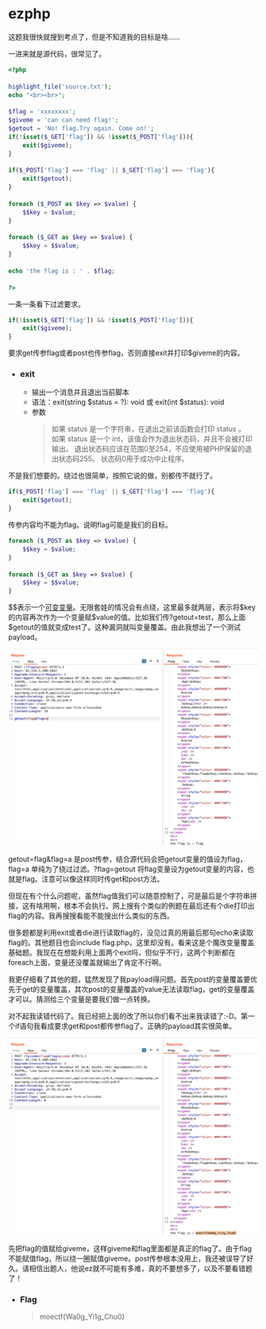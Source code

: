 # ezphp

这题我很快就搜到考点了，但是不知道我的目标是啥……

一进来就是源代码，很常见了。

```php
<?php

highlight_file('source.txt');
echo "<br><br>";

$flag = 'xxxxxxxx';
$giveme = 'can can need flag!';
$getout = 'No! flag.Try again. Come on!';
if(!isset($_GET['flag']) && !isset($_POST['flag'])){
    exit($giveme);
}

if($_POST['flag'] === 'flag' || $_GET['flag'] === 'flag'){
    exit($getout);
}

foreach ($_POST as $key => $value) {
    $$key = $value;
}

foreach ($_GET as $key => $value) {
    $$key = $$value;
}

echo 'the flag is : ' . $flag;

?>
```

一条一条看下过滤要求。

```php
if(!isset($_GET['flag']) && !isset($_POST['flag'])){
    exit($giveme);
}
```

要求get传参flag或者post也传参flag，否则直接exit并打印$giveme的内容。

- ### exit
  - 输出一个消息并且退出当前脚本
  - 语法：exit(string $status = ?): void 或 exit(int $status): void
  - 参数
    > 如果 status 是一个字符串，在退出之前该函数会打印 status 。<br>如果 status 是一个 int，该值会作为退出状态码，并且不会被打印输出。 退出状态码应该在范围0至254，不应使用被PHP保留的退出状态码255。 状态码0用于成功中止程序。

不是我们想要的。绕过也很简单，按照它说的做，别都传不就行了。

```php
if($_POST['flag'] === 'flag' || $_GET['flag'] === 'flag'){
    exit($getout);
}
```

传参内容均不能为flag。说明flag可能是我们的目标。

```php
foreach ($_POST as $key => $value) {
    $$key = $value;
}

foreach ($_GET as $key => $value) {
    $$key = $$value;
}
```


\$\$表示一个[可变变量](https://www.feiniaomy.com/post/460.html#:~:text=php%E4%B8%AD%24%24%E7%AC%A6%E5%8F%B7%E7%9A%84%E5%AE%9A%E4%B9%89%E4%B8%8E%E4%BD%9C%E7%94%A8,%E4%BA%8E%E5%AD%98%E5%82%A8%24str%E7%9A%84%E5%80%BC%E3%80%82)。无限套娃的情况会有点绕，这里最多就两层，表示将\$key的内容再次作为一个变量赋$value的值。比如我们传?getout=test，那么上面\$getout的值就变成test了。这种漏洞就叫变量覆盖。由此我想出了一个测试payload。

![payload](../images/payload.png)

getout=flag&flag=a 是post传参，结合源代码会把getout变量的值设为flag，flag=a 单纯为了绕过过滤。?flag=getout 将flag变量设为getout变量的内容，也就是flag。注意可以像这样同时传get和post方法。

但现在有个什么问题呢，虽然flag值我们可以随意控制了，可是最后是个字符串拼接，这有啥用啊，根本不会执行。网上搜有个类似的例题在最后还有个die打印出flag的内容。我再搜搜看能不能搜出什么类似的东西。

很多题都是利用exit或者die进行读取flag的，没见过真的用最后那句echo来读取flag的。其他题目也会include flag.php，这里却没有。看来这是个魔改变量覆盖基础题。我现在在想能利用上面两个exit吗，但似乎不行，这两个判断都在foreach上面，变量还没覆盖就输出了肯定不行啊。

我更仔细看了其他的题，猛然发现了我payload得问题。首先post的变量覆盖要优先于get的变量覆盖，其次post的变量覆盖的value无法读取flag，get的变量覆盖才可以。猜测给三个变量是要我们做一点转换。

对不起我读错代码了。我已经把上面的改了所以你们看不出来我读错了:-D。第一个if语句我看成要求get和post都传参flag了。正确的payload其实很简单。

![right_payload](../images/rightpayload.png)

先把flag的值赋给giveme，这样giveme和flag里面都是真正的flag了。由于flag不能赋值flag，所以绕一圈赋值giveme。post传参根本没用上，我还被误导了好久。请相信出题人，他说ez就不可能有多难，真的不要想多了，以及不要看错题了！

- ### Flag
  > moectf{Wa0g_Yi1g_Chu0}
